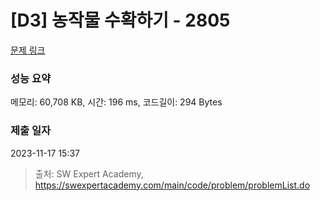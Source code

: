 # [D3] 농작물 수확하기 - 2805 

[문제 링크](https://swexpertacademy.com/main/code/problem/problemDetail.do?contestProbId=AV7GLXqKAWYDFAXB) 

### 성능 요약

메모리: 60,708 KB, 시간: 196 ms, 코드길이: 294 Bytes

### 제출 일자

2023-11-17 15:37



> 출처: SW Expert Academy, https://swexpertacademy.com/main/code/problem/problemList.do